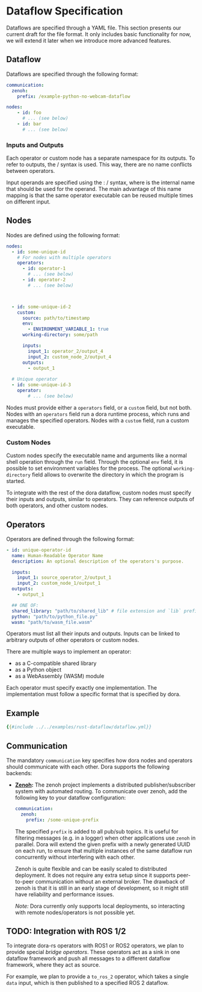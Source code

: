 # Dataflow Specification

Dataflows are specified through a YAML file. This section presents our current draft for the file format. It only includes basic functionality for now, we will extend it later when we introduce more advanced features.

## Dataflow

Dataflows are specified through the following format:

```yaml
communication:
  zenoh:
    prefix: /example-python-no-webcam-dataflow

nodes:
    - id: foo
      # ... (see below)
    - id: bar
      # ... (see below)
```

### Inputs and Outputs

Each operator or custom node has a separate namespace for its outputs. To refer to outputs, the <operator>/<output> syntax is used. This way, there are no name conflicts between operators.

Input operands are specified using the <name>: <operator>/<output> syntax, where <data> is the internal name that should be used for the operand. The main advantage of this name mapping is that the same operator executable can be reused multiple times on different input.

## Nodes

Nodes are defined using the following format:

```yaml
nodes:
  - id: some-unique-id
    # For nodes with multiple operators
    operators:
      - id: operator-1
        # ... (see below)
      - id: operator-2
        # ... (see below)



  - id: some-unique-id-2
    custom:
      source: path/to/timestamp
      env:
        - ENVIRONMENT_VARIABLE_1: true
      working-directory: some/path

      inputs:
        input_1: operator_2/output_4
        input_2: custom_node_2/output_4
      outputs:
        - output_1
 
  # Unique operator
  - id: some-unique-id-3
    operator:
        # ... (see below)
```

Nodes must provide either a `operators` field, or a `custom` field, but not both. Nodes with an `operators` field run a dora runtime process, which runs and manages the specified operators. Nodes with a `custom` field, run a custom executable.

### Custom Nodes

Custom nodes specify the executable name and arguments like a normal shell operation through the `run` field. Through the optional `env` field, it is possible to set environment variables for the process. The optional `working-directory` field allows to overwrite the directory in which the program is started.

To integrate with the rest of the dora dataflow, custom nodes must specify their inputs and outputs, similar to operators. They can reference outputs of both operators, and other custom nodes.

## Operators

Operators are defined through the following format:

```yaml
- id: unique-operator-id
  name: Human-Readable Operator Name
  description: An optional description of the operators's purpose.

  inputs:
    input_1: source_operator_2/output_1
    input_2: custom_node_1/output_1
  outputs:
    - output_1

  ## ONE OF:
  shared_library: "path/to/shared_lib" # file extension and `lib` prefix are added automatically
  python: "path/to/python_file.py"
  wasm: "path/to/wasm_file.wasm"
```

Operators must list all their inputs and outputs. Inputs can be linked to arbitrary outputs of other operators or custom nodes.

There are multiple ways to implement an operator:

- as a C-compatible shared library
- as a Python object
- as a WebAssembly (WASM) module

Each operator must specify exactly one implementation. The implementation must follow a specific format that is specified by dora.

## Example

```yaml
{{#include ../../examples/rust-dataflow/dataflow.yml}}
```
## Communication

The mandatory `communication` key specifies how dora nodes and operators should communicate with each other. Dora supports the following backends:

- **[Zenoh](https://zenoh.io/):** The zenoh project implements a distributed publisher/subscriber system with automated routing. To communicate over zenoh, add the following key to your dataflow configuration:

  ```yaml
  communication:
    zenoh:
      prefix: /some-unique-prefix
  ```

  The specified `prefix` is added to all pub/sub topics. It is useful for filtering messages (e.g. in a logger) when other applications use `zenoh` in parallel. Dora will extend the given prefix with a newly generated UUID on each run, to ensure that multiple instances of the same dataflow run concurrently without interfering with each other.

  Zenoh is quite flexible and can be easily scaled to distributed deployment. It does not require any extra setup since it supports peer-to-peer communication without an external broker. The drawback of zenoh is that it is still in an early stage of development, so it might still have reliability and performance issues.

  _Note:_ Dora currently only supports local deployments, so interacting with remote nodes/operators is not possible yet.
  
## TODO: Integration with ROS 1/2

To integrate dora-rs operators with ROS1 or ROS2 operators, we plan to provide special _bridge operators_. These operators act as a sink in one dataflow framework and push all messages to a different dataflow framework, where they act as source.

For example, we plan to provide a `to_ros_2` operator, which takes a single `data` input, which is then published to a specified ROS 2 dataflow.

